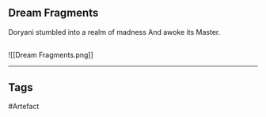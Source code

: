 ## Dream Fragments
Doryani stumbled into a realm of madness
And awoke its Master.
## 
![[Dream Fragments.png]]

---
## Tags
#Artefact